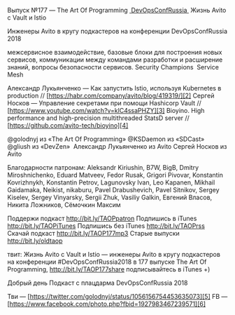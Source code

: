 Выпуск №177 — The Art Of Programming [ DevOpsConfRussia ]() Жизнь Avito с Vault и Istio

Инженеры Avito в кругу подкастеров на конференции DevOpsConfRussia 2018

межсервисное взаимодействие,
базовые блоки для построения новых сервисов,
коммуникации между командами разработки и расширение знаний,
вопросы безопасности сервисов.
Security Champions 
Service Mesh

Александр Лукьянченко  — Как запустить Istio, используя Kubernetes в production // [https://habr.com/company/avito/blog/419319/][2]
Сергей Носков — Управление секретами при помощи Hashicorp Vault // [https://www.youtube.com/watch?v=klC4ssaPHZY][3]
Bioyino. High performance and high-precision multithreaded StatsD server // [https://github.com/avito-tech/bioyino][4]

@golodnyj из «The Art Of Programming» 
@KSDaemon из «SDCast»
@gliush из «DevZen» 
Александр Лукьянченко из Avito
Сергей Носков из Avito

Благодарности патронам:
Aleksandr Kiriushin, B7W, BigB, Dmitry Miroshnichenko, Eduard Matveev, Fedor Rusak, Grigori Pivovar, Konstantin Kovrizhnykh, Konstantin Petrov, Lagunovsky Ivan, Leo Kapanen, Mikhail Gaidamaka, Neikist, nikaburu, Pavel Drabushevich, Pavel Sitnikov, Sergey Kiselev, Sergey Vinyarsky, Sergii Zhuk, Vasiliy Galkin, Евгений Власов, Никита Ложников, Сёмочкин Максим

Поддержи подкаст http://bit.ly/TAOPpatron
Подпишись в iTunes http://bit.ly/TAOPiTunes
Подпишись без iTunes http://bit.ly/TAOPrss
Скачай подкаст http://bit.ly/TAOP177mp3
Старые выпуски http://bit.ly/oldtaop


твит: 
Жизнь Avito с Vault и Istio — инженеры Avito в кругу подкастеров на конференции #DevOpsConfRussia2018 в 177 выпуске The Art Of Programming,  http://bit.ly/TAOP177share подписывайтесь в iTunes +) 



Добрый день
Подкаст с плацдарма DevOpsConfRussia 2018

Тви — [https://twitter.com/golodnyj/status/1056156754453635073][5]
FB — [https://www.facebook.com/photo.php?fbid=1927983467239571][6]

[2]:	https://habr.com/company/avito/blog/419319/
[3]:	https://www.youtube.com/watch?v=klC4ssaPHZY
[4]:	https://github.com/avito-tech/bioyino
[5]:	https://twitter.com/golodnyj/status/1056156754453635073
[6]:	https://www.facebook.com/photo.php?fbid=1927983467239571